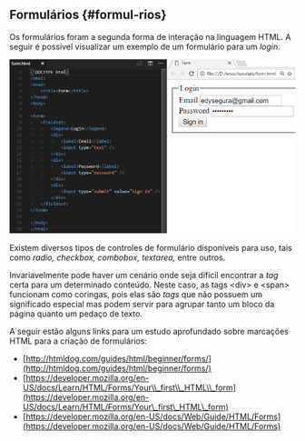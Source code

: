 ## Formulários {#formul-rios}

Os formulários foram a segunda forma de interação na linguagem HTML. A seguir é possível visualizar um exemplo de um formulário para um _login_.

![](/assets/html-form.png)

Existem diversos tipos de controles de formulário disponíveis para uso, tais como _radio, checkbox, combobox, textarea,_ entre outros.

Invariavelmente pode haver um cenário onde seja difícil encontrar a _tag_ certa para um determinado conteúdo. Neste caso, as tags &lt;div&gt; e &lt;span&gt; funcionam como coringas, pois elas são _tags_ que não possuem um significado especial mas podem servir para agrupar tanto um bloco da página quanto um pedaço de texto.

A seguir estão alguns links para um estudo aprofundado sobre marcações HTML para a criação de formulários:

* [http://htmldog.com/guides/html/beginner/forms/](http://htmldog.com/guides/html/beginner/forms/)
* [https://developer.mozilla.org/en-US/docs/Learn/HTML/Forms/Your\\_first\\_HTML\\_form](https://developer.mozilla.org/en-US/docs/Learn/HTML/Forms/Your\_first\_HTML\_form)
* [https://developer.mozilla.org/en-US/docs/Web/Guide/HTML/Forms](https://developer.mozilla.org/en-US/docs/Web/Guide/HTML/Forms)



